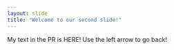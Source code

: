 ```yaml
---
layout: slide
title: "Welcome to our second slide!"
---
```

My text in the PR is HERE!
Use the left arrow to go back!
